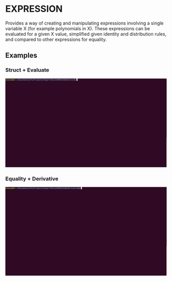 # EXPRESSION

Provides a way of creating and manipulating expressions involving a single variable X (for example polynomials in X). These expressions can be evaluated for a given X value, simplified given identity and distribution rules, and compared to other expressions for equality.

## Examples

### Struct + Evaluate

![example](GIF/tty.gif)

### Equality + Derivative

![example](GIF/tty2.gif)